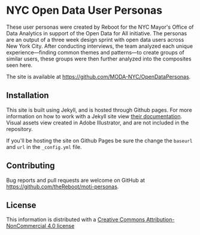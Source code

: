 # NYC Open Data User Personas

These user personas were created by Reboot for the NYC Mayor's Office of Data Analytics in support of the Open Data for All initiative. The personas are an output of a three week design sprint with open data users across New York City. After conducting interviews, the team analyzed each unique experience—finding common themes and patterns—to create groups of similar users, these groups were then further analyzed into the composites seen here.

The site is available at https://github.com/MODA-NYC/OpenDataPersonas.

## Installation

This site is built using Jekyll, and is hosted through Github pages. For more information on how to work with a Jekyll site view [their documentation](https://jekyllrb.com/docs/home/). Visual assets view created in Adobe Illustrator, and are not included in the repository.

If you'll be hosting the site on Github Pages be sure the change the `baseurl` and `url` in the `_config.yml` file. 

## Contributing

Bug reports and pull requests are welcome on GitHub at https://github.com/theReboot/moti-personas.

## License

This information is distributed with a [Creative Commons Attribution-NonCommercial 4.0 license](https://creativecommons.org/licenses/by-nc/4.0/)
